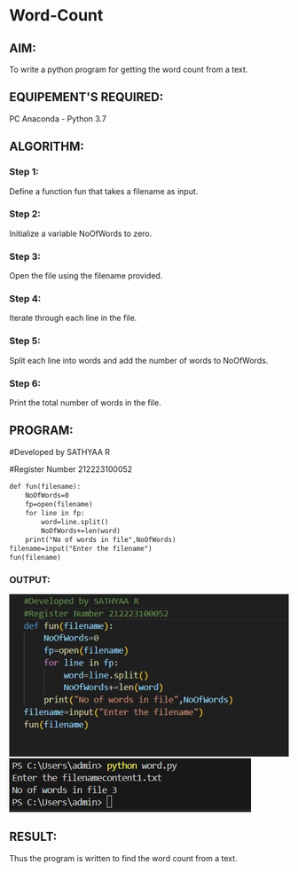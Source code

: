 # Word-Count
## AIM:
To write a python program for getting the word count from a text.
## EQUIPEMENT'S REQUIRED: 
PC
Anaconda - Python 3.7
## ALGORITHM: 
### Step 1:
Define a function fun that takes a filename as input.

### Step 2: 
Initialize a variable NoOfWords to zero.
 
### Step 3: 
Open the file using the filename provided.

### Step 4:  
Iterate through each line in the file.

### Step 5: 
Split each line into words and add the number of words to NoOfWords.

### Step 6: 
Print the total number of words in the file.

## PROGRAM:

#Developed by SATHYAA R

#Register Number 212223100052
```
def fun(filename):
    NoOfWords=0
    fp=open(filename)
    for line in fp:
        word=line.split()
        NoOfWords+=len(word)
    print("No of words in file",NoOfWords)
filename=input("Enter the filename")
fun(filename)
```

### OUTPUT:

![alt text](<9 pyth-1.jpg>)
![alt text](<9 pyth op.jpg>)

## RESULT:
Thus the program is written to find the word count from a text.
